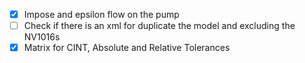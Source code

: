 - [x] Impose and epsilon flow on the pump
- [ ] Check if there is an xml for duplicate the  model and excluding the NV1016s
- [x] Matrix for CINT, Absolute and Relative Tolerances
